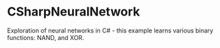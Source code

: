 # CSharpNeuralNetwork
Exploration of neural networks in C# - this example learns various binary functions:
NAND, and XOR.